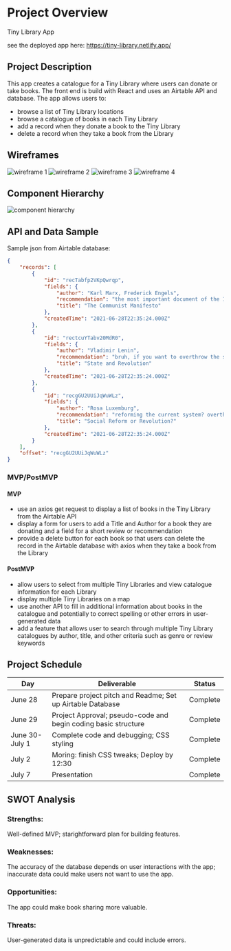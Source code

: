 <!-- CODENAME: BANANA -->
# Project Overview

Tiny Library App

see the deployed app here: https://tiny-library.netlify.app/
## Project Description

This app creates a catalogue for a Tiny Library where users can donate or take books. The front end is build with React and uses an Airtable API and database. The app allows users to: 
- browse a list of Tiny Library locations
- browse a catalogue of books in each Tiny Library
- add a record when they donate a book to the Tiny Library
- delete a record when they take a book from the Library
## Wireframes
![wireframe 1](/assets/homepage.png)
![wireframe 2](/assets/wireframe-take-it.png)
![wireframe 3](assets/about-page.png)
![wireframe 4](assets/desktop-wireframe.png)
## Component Hierarchy
![component hierarchy](assets/component-hierarchy.png)

## API and Data Sample
Sample json from Airtable database:

```json
{
    "records": [
        {
            "id": "recTabfp2VKpQwrqp",
            "fields": {
                "author": "Karl Marx, Frederick Engels",
                "recommendation": "the most important document of the 19th century",
                "title": "The Communist Manifesto"
            },
            "createdTime": "2021-06-28T22:35:24.000Z"
        },
        {
            "id": "rectcuYTabv20MdR0",
            "fields": {
                "author": "Vladimir Lenin",
                "recommendation": "bruh, if you want to overthrow the state, you better know what the state is first!",
                "title": "State and Revolution"
            },
            "createdTime": "2021-06-28T22:35:24.000Z"
        },
        {
            "id": "recgGU2UUiJqWuWLz",
            "fields": {
                "author": "Rosa Luxemburg",
                "recommendation": "reforming the current system? overthrowing it entirely? can we do both? still so relevant today",
                "title": "Social Reform or Revolution?"
            },
            "createdTime": "2021-06-28T22:35:24.000Z"
        }
    ],
    "offset": "recgGU2UUiJqWuWLz"
}
```

### MVP/PostMVP


#### MVP 
- use an axios get request to display a list of books in the Tiny Library from the Airtable API
- display a form for users to add a Title and Author for a book they are donating and a field for a short review or recommendation
- provide a delete button for each book so that users can delete the record in the Airtable database with axios when they take a book from the Library

#### PostMVP  
- allow users to select from multiple Tiny Libraries and view catalogue information for each Library
- display multiple Tiny Libraries on a map
- use another API to fill in additional information about books in the catalogue and potentially to correct spelling or other errors in user-generated data
- add a feature that allows user to search through multiple Tiny Library catalogues by author, title, and other criteria such as genre or review keywords


## Project Schedule

|  Day | Deliverable | Status
|---|---| ---|
|June 28| Prepare project pitch and Readme; Set up Airtable Database | Complete
|June 29| Project Approval; pseudo-code and begin coding basic structure | Complete
|June 30-July 1| Complete code and debugging; CSS styling  | Complete
|July 2| Moring: finish CSS tweaks; Deploy by 12:30 | Complete
|July 7| Presentation  | Complete



## SWOT Analysis

### Strengths:
Well-defined MVP; starightforward plan for building features.

### Weaknesses:
The accuracy of the database depends on user interactions with the app; inaccurate data could make users not want to use the app.

### Opportunities:
The app could make book sharing more valuable.

### Threats:
User-generated data is unpredictable and could include errors.

